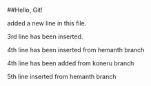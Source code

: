 ##Hello, Git!

added a new line in this file.

3rd line has been inserted.

4th line has been inserted from hemanth branch

4th line has been added from koneru branch

5th line inserted from hemanth branch

